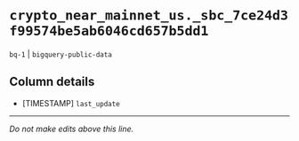 # `crypto_near_mainnet_us._sbc_7ce24d3f99574be5ab6046cd657b5dd1`
`bq-1` | `bigquery-public-data`

## Column details
* [TIMESTAMP] `last_update`

-------------------------------------------------------------------------------
*Do not make edits above this line.*
